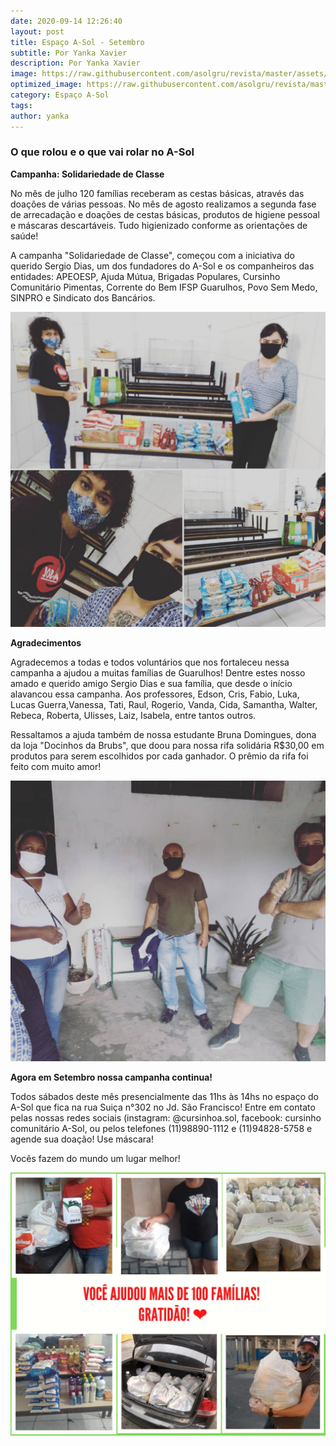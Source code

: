 ```yaml
---
date: 2020-09-14 12:26:40
layout: post
title: Espaço A-Sol - Setembro
subtitle: Por Yanka Xavier
description: Por Yanka Xavier
image: https://raw.githubusercontent.com/asolgru/revista/master/assets/img/outros/ed1/10.jpeg
optimized_image: https://raw.githubusercontent.com/asolgru/revista/master/assets/img/outros/ed1/10.jpeg
category: Espaço A-Sol
tags:
author: yanka
---
```


<h3>O que rolou e o que vai rolar no A-Sol</h3>

**Campanha: Solidariedade de Classe**

No mês de julho 120 famílias receberam as cestas básicas, através das doações de várias pessoas.
No mês de agosto realizamos a segunda fase de arrecadação e doações de cestas básicas, produtos de higiene pessoal e máscaras descartáveis. Tudo higienizado conforme as orientações de saúde!

A campanha  "Solidariedade de Classe", começou com a iniciativa do querido Sergio Dias, um dos fundadores do A-Sol e os companheiros das entidades: APEOESP, Ajuda Mútua, Brigadas Populares, Cursinho Comunitário Pimentas, Corrente do Bem IFSP Guarulhos, Povo Sem Medo, SINPRO e Sindicato dos Bancários.

![asol](https://raw.githubusercontent.com/asolgru/revista/master/assets/img/outros/ed1/9.jpeg "asol")

**Agradecimentos**
    
Agradecemos a todas e todos voluntários que nos fortaleceu nessa campanha a ajudou a muitas famílias de Guarulhos!
Dentre estes nosso amado e querido amigo Sergio Dias e sua família, que desde o início alavancou essa campanha.
Aos professores, Edson, Cris, Fabio, Luka, Lucas Guerra,Vanessa, Tati, Raul, Rogerio, Vanda, Cida, Samantha, Walter, Rebeca, Roberta, Ulisses, Laiz, Isabela, entre tantos outros.

Ressaltamos a ajuda também de nossa estudante Bruna Domingues, dona da loja "Docinhos da Brubs", que doou para nossa rifa solidária R$30,00 em produtos para serem escolhidos por cada ganhador. O prêmio da rifa foi feito com muito amor!

![asol](https://raw.githubusercontent.com/asolgru/revista/master/assets/img/outros/ed1/11.jpeg "asol")

**Agora em Setembro nossa campanha continua!**

Todos sábados deste mês presencialmente das 11hs às 14hs no espaço do A-Sol que fica na rua Suiça n°302 no Jd. São Francisco! Entre em contato pelas nossas redes sociais (instagram: @cursinhoa.sol, facebook: cursinho comunitário A-Sol, ou pelos telefones (11)98890-1112 e (11)94828-5758 e agende sua doação! Use máscara!


Vocês fazem do mundo um lugar melhor!

![asol](https://raw.githubusercontent.com/asolgru/revista/master/assets/img/outros/ed1/13.jpeg "asol")
